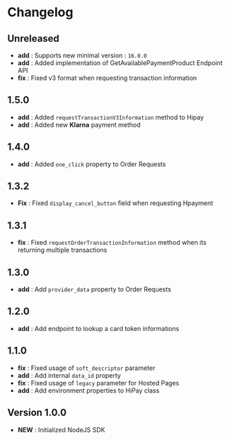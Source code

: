 # Changelog

## Unreleased

- **add** : Supports new minimal version : `16.0.0`
- **add** : Added implementation of GetAvailablePaymentProduct Endpoint API
- **fix** : Fixed v3 format when requesting transaction information

## 1.5.0

- **add** : Added `requestTransactionV3Information` method to Hipay
- **add** : Added new **Klarna** payment method

## 1.4.0

- **add** : Added `one_click` property to Order Requests

## 1.3.2

- **Fix** : Fixed `display_cancel_button` field when requesting Hpayment

## 1.3.1

- **fix** : Fixed `requestOrderTransactionInformation` method when its returning multiple transactions

## 1.3.0

- **add** : Add `provider_data` property to Order Requests

## 1.2.0

- **add** : Add endpoint to lookup a card token informations

## 1.1.0

- **fix** : Fixed usage of `soft_descriptor` parameter
- **add** : Add internal `data_id` property
- **fix** : Fixed usage of `legacy` parameter for Hosted Pages
- **add** : Add environment properties to HiPay class

## Version 1.0.0

- **NEW** : Initialized NodeJS SDK
